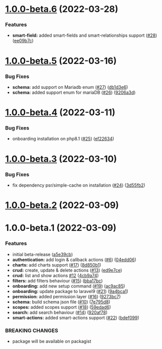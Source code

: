 # [1.0.0-beta.6](https://github.com/ForestAdmin/laravel-forestadmin/compare/v1.0.0-beta.5...v1.0.0-beta.6) (2022-03-28)


### Features

* **smart-field:** added smart-fields and smart-relationships support ([#28](https://github.com/ForestAdmin/laravel-forestadmin/issues/28)) ([ee09b7c](https://github.com/ForestAdmin/laravel-forestadmin/commit/ee09b7c2ad08b4dc6f7e49dc6f03e641e62b3c9a))

# [1.0.0-beta.5](https://github.com/ForestAdmin/laravel-forestadmin/compare/v1.0.0-beta.4...v1.0.0-beta.5) (2022-03-16)


### Bug Fixes

* **schema:** add support on Mariadb enum ([#27](https://github.com/ForestAdmin/laravel-forestadmin/issues/27)) ([db1d3e6](https://github.com/ForestAdmin/laravel-forestadmin/commit/db1d3e65360308c8544120c308fede02322afd01))
* **schema:** added support enum for mariaDB ([#26](https://github.com/ForestAdmin/laravel-forestadmin/issues/26)) ([9206a3d](https://github.com/ForestAdmin/laravel-forestadmin/commit/9206a3d68b871fed7656316ebb51237328a0a9ab))

# [1.0.0-beta.4](https://github.com/ForestAdmin/laravel-forestadmin/compare/v1.0.0-beta.3...v1.0.0-beta.4) (2022-03-11)


### Bug Fixes

* onboarding installation on php8.1 ([#25](https://github.com/ForestAdmin/laravel-forestadmin/issues/25)) ([ef22634](https://github.com/ForestAdmin/laravel-forestadmin/commit/ef22634059240ad848087d93277fbe5baab4562c))

# [1.0.0-beta.3](https://github.com/ForestAdmin/laravel-forestadmin/compare/v1.0.0-beta.2...v1.0.0-beta.3) (2022-03-10)


### Bug Fixes

* fix dependency psr/simple-cache on installation ([#24](https://github.com/ForestAdmin/laravel-forestadmin/issues/24)) ([3d55fb2](https://github.com/ForestAdmin/laravel-forestadmin/commit/3d55fb230cec5653bd670181604834cbfa1708df))

# [1.0.0-beta.2](https://github.com/ForestAdmin/laravel-forestadmin/compare/v1.0.0-beta.1...v1.0.0-beta.2) (2022-03-09)

# 1.0.0-beta.1 (2022-03-09)


### Features

* initial beta-release ([a5e39cb](https://github.com/ForestAdmin/laravel-forestadmin/commit/a5e39cb2ccb8a5004646894507df5cd0d2e09376))
* **authentication:** add login & callback actions ([#6](https://github.com/ForestAdmin/laravel-forestadmin/issues/6)) ([04edd06](https://github.com/ForestAdmin/laravel-forestadmin/commit/04edd06ab6c63be5180b23f49b46923fa643f795))
* **charts:** add charts support ([#17](https://github.com/ForestAdmin/laravel-forestadmin/issues/17)) ([8d850b1](https://github.com/ForestAdmin/laravel-forestadmin/commit/8d850b1f9766bdfeea3bcca9e7d726d900e16cf3))
* **crud:** create, update & delete actions ([#13](https://github.com/ForestAdmin/laravel-forestadmin/issues/13)) ([ed9e7ce](https://github.com/ForestAdmin/laravel-forestadmin/commit/ed9e7cec29d6cf4dc409d85d6096cce88160719d))
* **crud:** list and show actions [#12](https://github.com/ForestAdmin/laravel-forestadmin/issues/12) ([4cb9a74](https://github.com/ForestAdmin/laravel-forestadmin/commit/4cb9a7438125b7385d4b16530a3015570d4a04ad))
* **filters:** add filters behaviour ([#15](https://github.com/ForestAdmin/laravel-forestadmin/issues/15)) ([bba17bc](https://github.com/ForestAdmin/laravel-forestadmin/commit/bba17bc2c924258a28e835eafbf9bdbe70ca5f09))
* **onboarding:** add new setup command ([#19](https://github.com/ForestAdmin/laravel-forestadmin/issues/19)) ([ac9ac85](https://github.com/ForestAdmin/laravel-forestadmin/commit/ac9ac855504dd01dd9dfbb820ebb4903358389bd))
* **onboarding:** update package to laravel9 ([#21](https://github.com/ForestAdmin/laravel-forestadmin/issues/21)) ([9a4bca1](https://github.com/ForestAdmin/laravel-forestadmin/commit/9a4bca17391e41098b611bf7ee8cf088e607cbba))
* **permission:** added permission layer ([#16](https://github.com/ForestAdmin/laravel-forestadmin/issues/16)) ([9273bc7](https://github.com/ForestAdmin/laravel-forestadmin/commit/9273bc7f9d144d613480d16cb33993ff589127b8))
* **schema:** build schema json file ([#10](https://github.com/ForestAdmin/laravel-forestadmin/issues/10)) ([7e795d8](https://github.com/ForestAdmin/laravel-forestadmin/commit/7e795d8809a17bda0d34a7fce6afc2d990638ce4))
* **scopes:** added scopes support  ([#18](https://github.com/ForestAdmin/laravel-forestadmin/issues/18)) ([59edad6](https://github.com/ForestAdmin/laravel-forestadmin/commit/59edad62a00d22c79e19a15e0ceb7940a4654ea9))
* **search:** add search behaviour ([#14](https://github.com/ForestAdmin/laravel-forestadmin/issues/14)) ([920af78](https://github.com/ForestAdmin/laravel-forestadmin/commit/920af789ed1abfb641d58e660e5f377ae0d9db8c))
* **smart-actions:** added smart-actions support ([#22](https://github.com/ForestAdmin/laravel-forestadmin/issues/22)) ([bdef099](https://github.com/ForestAdmin/laravel-forestadmin/commit/bdef099263cf13206fab85a8c9e314df2d8ce1be))


### BREAKING CHANGES

* package will be available on packagist
